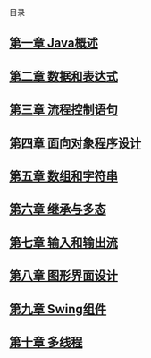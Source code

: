 目录

## [第一章 Java概述](第一章.md) 
## [第二章 数据和表达式](第二章.md)
## [第三章 流程控制语句](第三章.md)
## [第四章 面向对象程序设计](第四章.md)
## [第五章 数组和字符串](第五章.md)
## [第六章 继承与多态](第六章.md)
## [第七章 输入和输出流](第七章.md)
## [第八章 图形界面设计](第八章.md)
## [第九章 Swing组件](第九章.md)
## [第十章 多线程](第十章.md)

